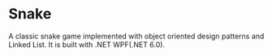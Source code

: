 # Snake
A classic snake game implemented with object oriented design patterns and Linked List.
It is built with .NET WPF(.NET 6.0).


